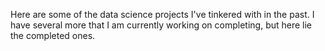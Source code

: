 Here are some of the data science projects I've tinkered with in the past. I have several more that I am currently working on completing, but here lie the completed ones. 
